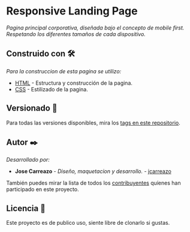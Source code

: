 # Responsive Landing Page

_Pagina principal corporativa, diseñada bajo el concepto de mobile first. Respetando los diferentes tamaños de cada dispositivo._

## Construido con 🛠️

_Para la construccion de esta pagina se utilizo:_

* [HTML](https://www.w3schools.com/html/default.asp) - Estructura y construcción de la pagina.
* [CSS](https://www.w3schools.com/css/default.asp) - Estilizado de la pagina.

## Versionado 📌

Para todas las versiones disponibles, mira los [tags en este repositorio](https://github.com/jcarreazo/Landing_Page_Responsive/tags).

## Autor ✒️

_Desarrollado por:_

* **Jose Carreazo** - *Diseño, maquetacion y desarrollo.* - [jcarreazo](https://github.com/jcarreazo)

También puedes mirar la lista de todos los [contribuyentes](https://github.com/jcarreazo/Landing_Page_Responsive/contributors) quíenes han participado en este proyecto. 

## Licencia 📄

Este proyecto es de publico uso, siente libre de clonarlo si gustas.
